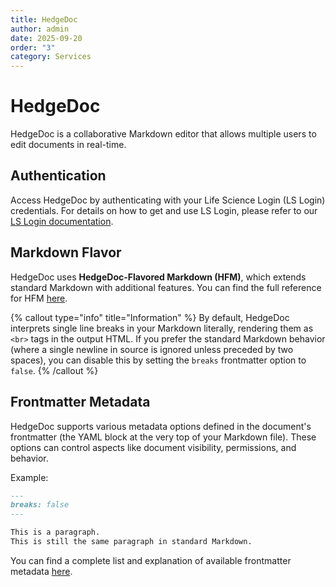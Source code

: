 ```yaml
---
title: HedgeDoc
author: admin
date: 2025-09-20
order: "3"
category: Services
---
```


# HedgeDoc

HedgeDoc is a collaborative Markdown editor that allows multiple users to edit documents in
real-time.

## Authentication

Access HedgeDoc by authenticating with your Life Science Login (LS Login) credentials. For details
on how to get and use LS Login, please refer to our [LS Login documentation](../docs/ls-login.md).

## Markdown Flavor

HedgeDoc uses **HedgeDoc-Flavored Markdown (HFM)**, which extends standard Markdown with additional
features. You can find the full reference for HFM
[here](https://docs.hedgedoc.org/references/hfm/).

{% callout type="info" title="Information" %}
By default, HedgeDoc interprets single line breaks in your Markdown literally, rendering them as
`<br>` tags in the output HTML. If you prefer the standard Markdown behavior (where a single
newline in source is ignored unless preceded by two spaces), you can disable this by setting the
`breaks` frontmatter option to `false`.
{% /callout %}

## Frontmatter Metadata

HedgeDoc supports various metadata options defined in the document's frontmatter (the YAML block at
the very top of your Markdown file). These options can control aspects like document visibility,
permissions, and behavior.

Example:

```markdown
---
breaks: false
---

This is a paragraph.
This is still the same paragraph in standard Markdown.
```

You can find a complete list and explanation of available frontmatter metadata
[here](https://docs.hedgedoc.org/references/yaml-metadata/).

